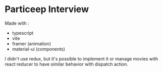# Particeep Interview

Made with :

- typescript
- vite
- framer (animation)
- material-ui (components)

I didn't use redux, but it's possible to implement it or manage movies with react reducer to have similar behavior with dispatch action.
